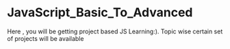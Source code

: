 # JavaScript_Basic_To_Advanced
Here , you will be getting project based JS Learning:). Topic wise certain set of projects will be available
